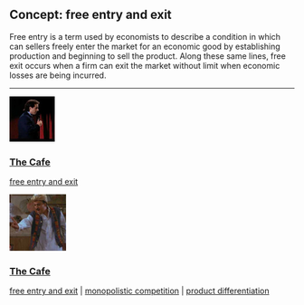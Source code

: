 ## Concept: free entry and exit

Free entry is a term used by economists to describe a condition in which can sellers freely enter the market for an economic good by establishing production and beginning to sell the product. Along these same lines, free exit occurs when a firm can exit the market without limit when economic losses are being incurred.

<hr>
<div class="clip-listing">
<img src="media/icons/cafe_clip1.jpg" alt="The Cafe icon">

### [The Cafe](/clip/20/)

[free entry and exit](/concept/free-entry-and-exit/)
</div>

<div class="clip-listing">
<img src="media/icons/cafe_clip2.jpg" alt="The Cafe icon">

### [The Cafe](/clip/21/)

[free entry and exit](/concept/free-entry-and-exit/) | [monopolistic competition](/concept/monopolistic-competition/) | [product differentiation](/concept/product-differentiation/)
</div>

